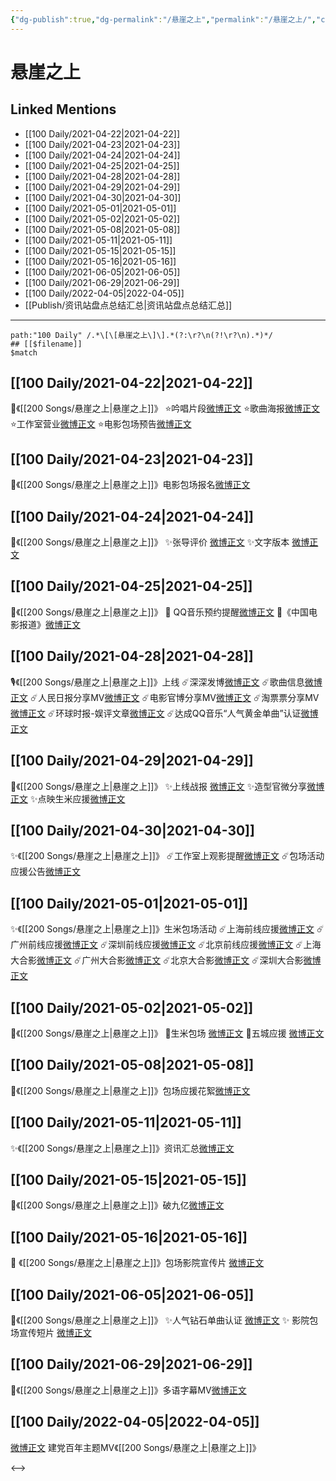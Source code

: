 ```yaml
---
{"dg-publish":true,"dg-permalink":"/悬崖之上","permalink":"/悬崖之上/","created":"2022-11-25T16:47:45.000+08:00","updated":"2023-04-10T15:41:30.000+08:00"}
---
```


# 悬崖之上

## Linked Mentions
- [[100 Daily/2021-04-22\|2021-04-22]]
- [[100 Daily/2021-04-23\|2021-04-23]]
- [[100 Daily/2021-04-24\|2021-04-24]]
- [[100 Daily/2021-04-25\|2021-04-25]]
- [[100 Daily/2021-04-28\|2021-04-28]]
- [[100 Daily/2021-04-29\|2021-04-29]]
- [[100 Daily/2021-04-30\|2021-04-30]]
- [[100 Daily/2021-05-01\|2021-05-01]]
- [[100 Daily/2021-05-02\|2021-05-02]]
- [[100 Daily/2021-05-08\|2021-05-08]]
- [[100 Daily/2021-05-11\|2021-05-11]]
- [[100 Daily/2021-05-15\|2021-05-15]]
- [[100 Daily/2021-05-16\|2021-05-16]]
- [[100 Daily/2021-06-05\|2021-06-05]]
- [[100 Daily/2021-06-29\|2021-06-29]]
- [[100 Daily/2022-04-05\|2022-04-05]]
- [[Publish/资讯站盘点总结汇总\|资讯站盘点总结汇总]]


---

```expander
path:"100 Daily" /.*\[\[悬崖之上\]\].*(?:\r?\n(?!\r?\n).*)*/
## [[$filename]]
$match
```
## [[100 Daily/2021-04-22\|2021-04-22]]
💫《[[200 Songs/悬崖之上\|悬崖之上]]》
⭐吟唱片段[微博正文](https://m.weibo.cn/6466290670/4628722987042618)
⭐歌曲海报[微博正文](https://m.weibo.cn/6466290670/4628727000990776)
⭐工作室营业[微博正文](https://m.weibo.cn/6466290670/4628728938761184)
⭐电影包场预告[微博正文](https://m.weibo.cn/6466290670/4628736354552513)
## [[100 Daily/2021-04-23\|2021-04-23]]
💫《[[200 Songs/悬崖之上\|悬崖之上]]》电影包场报名[微博正文](https://m.weibo.cn/6466290670/4629104592688231)
## [[100 Daily/2021-04-24\|2021-04-24]]
🌟《[[200 Songs/悬崖之上\|悬崖之上]]》
✨张导评价 [微博正文](https://m.weibo.cn/6466290670/4629577366244402)
✨文字版本 [微博正文](https://m.weibo.cn/6466290670/4629589555678287)
## [[100 Daily/2021-04-25\|2021-04-25]]
🌟《[[200 Songs/悬崖之上\|悬崖之上]]》
🌿 QQ音乐预约提醒[微博正文](https://m.weibo.cn/6466290670/4629868098094704)
🌿《中国电影报道》[微博正文](https://m.weibo.cn/6466290670/4630009442209566)

## [[100 Daily/2021-04-28\|2021-04-28]]
🎙️《[[200 Songs/悬崖之上\|悬崖之上]]》上线
☄️深深发博[微博正文](https://m.weibo.cn/6466290670/4630891957322962)
☄️歌曲信息[微博正文](https://m.weibo.cn/6466290670/4630886408520780)
☄️人民日报分享MV[微博正文](https://m.weibo.cn/6466290670/4630880405948040)
☄️电影官博分享MV[微博正文](https://m.weibo.cn/6466290670/4630882306232340)
☄️淘票票分享MV[微博正文](https://m.weibo.cn/6466290670/4630929412196229)
☄️环球时报-娱评文章[微博正文](https://m.weibo.cn/6466290670/4631042222983688)
☄️达成QQ音乐“人气黄金单曲”认证[微博正文](https://m.weibo.cn/6466290670/4630932868825238)
## [[100 Daily/2021-04-29\|2021-04-29]]
💫《[[200 Songs/悬崖之上\|悬崖之上]]》
✨上线战报 [微博正文](https://m.weibo.cn/6466290670/4631302625822655)
✨造型官微分享[微博正文](https://m.weibo.cn/6466290670/4631314269208882)
✨点映生米应援[微博正文](https://m.weibo.cn/6466290670/4631433898888995)
## [[100 Daily/2021-04-30\|2021-04-30]]
✨《[[200 Songs/悬崖之上\|悬崖之上]]》
☄️工作室上观影提醒[微博正文](https://m.weibo.cn/6466290670/4631682256994661)
☄️包场活动应援公告[微博正文](https://m.weibo.cn/6466290670/4631796505641137)
## [[100 Daily/2021-05-01\|2021-05-01]]
✨《[[200 Songs/悬崖之上\|悬崖之上]]》生米包场活动
☄️上海前线应援[微博正文](https://m.weibo.cn/6466290670/4632029683255300)
☄️广州前线应援[微博正文](https://m.weibo.cn/6466290670/4632083567217517)
☄️深圳前线应援[微博正文](https://m.weibo.cn/6466290670/4632083790826222)
☄️北京前线应援[微博正文](https://m.weibo.cn/6466290670/4632084126109537)
☄️上海大合影[微博正文](https://m.weibo.cn/6466290670/4632112802825497)
☄️广州大合影[微博正文](https://m.weibo.cn/6466290670/4632133500931416)
☄️北京大合影[微博正文](https://m.weibo.cn/6466290670/4632144519365724)
☄️深圳大合影[微博正文](https://m.weibo.cn/6466290670/4632151133261589)

## [[100 Daily/2021-05-02\|2021-05-02]]
🌟《[[200 Songs/悬崖之上\|悬崖之上]]》
🌿生米包场 [微博正文](https://m.weibo.cn/6466290670/4632524074254368)
🌿五城应援 [微博正文](https://m.weibo.cn/6466290670/4632542433771961)

## [[100 Daily/2021-05-08\|2021-05-08]]
🌺《[[200 Songs/悬崖之上\|悬崖之上]]》包场应援花絮[微博正文](https://m.weibo.cn/6466290670/4634691560276084)

## [[100 Daily/2021-05-11\|2021-05-11]]
✨《[[200 Songs/悬崖之上\|悬崖之上]]》资讯汇总[微博正文](https://m.weibo.cn/6466290670/4635814716508282)
## [[100 Daily/2021-05-15\|2021-05-15]]
🍃《[[200 Songs/悬崖之上\|悬崖之上]]》破九亿[微博正文](https://m.weibo.cn/6466290670/4637210529235761)
## [[100 Daily/2021-05-16\|2021-05-16]]
🌟 《[[200 Songs/悬崖之上\|悬崖之上]]》包场影院宣传片 [微博正文](https://m.weibo.cn/6466290670/4637455989083193)
## [[100 Daily/2021-06-05\|2021-06-05]]
🌟《[[200 Songs/悬崖之上\|悬崖之上]]》
✨人气钻石单曲认证 [微博正文](https://m.weibo.cn/6466290670/4644645965138481)
✨ 影院包场宣传短片 [微博正文](https://m.weibo.cn/6466290670/4644663552642529)

## [[100 Daily/2021-06-29\|2021-06-29]]
💫《[[200 Songs/悬崖之上\|悬崖之上]]》多语字幕MV[微博正文](https://m.weibo.cn/6466290670/4653432483091403)
## [[100 Daily/2022-04-05\|2022-04-05]]
[微博正文](https://weibo.com/detail/4641047008774797) 建党百年主题MV《[[200 Songs/悬崖之上\|悬崖之上]]》

<-->

